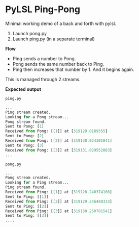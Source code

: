 # PyLSL Ping-Pong

Minimal working demo of a back and forth with pylsl.

1. Launch pong.py
2. Launch ping.py (in a separate terminal)
   
**Flow**
- Ping sends a number to Pong.
- Pong sends the same number back to Ping.
- Ping then increases that number by 1. And it begins again.

This is managed through 2 streams.

**Expected output**

`ping.py`

```python
...
Ping stream created.
Looking for a Pong stream...
Pong stream found.
Sent to Pong: [1]
Received from Pong: [[1]] at [319129.0189355]
Sent to Pong: [2]
Received from Pong: [[2]] at [319130.024301041]
Sent to Pong: [3]
Received from Pong: [[3]] at [319131.029552083]
...
```

`pong.py`
```python
...
Pong stream created.
Looking for a Ping stream...
Ping stream found.
Received from Ping: [[1]] at [319128.240374166]
Sent to Ping: [[1]]
Received from Ping: [[2]] at [319129.246480333]
Sent to Ping: [[2]]
Received from Ping: [[3]] at [319130.250781541]
Sent to Ping: [[3]]
....
```
